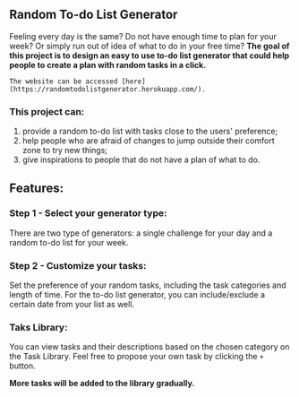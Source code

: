 ## Random To-do List Generator

Feeling every day is the same? Do not have enough time to plan for your week? Or simply run out of idea of what to do in your free time? **The goal of this project is to design an easy to use to-do list generator that could help people to create a plan with random tasks in a click.**

`The website can be accessed [here](https://randomtodolistgenerator.herokuapp.com/).`

### This project can:
1) provide a random to-do list with tasks close to the users' preference;
2) help people who are afraid of changes to jump outside their comfort zone to try new things;
3) give inspirations to people that do not have a plan of what to do.

## Features:
### Step 1 - Select your generator type:
There are two type of generators: a single challenge for your day and a random to-do list for your week.

### Step 2 - Customize your tasks:
Set the preference of your random tasks, including the task categories and length of time. For the to-do list generator, you can include/exclude a certain date from your list as well.

### Taks Library:
You can view tasks and their descriptions based on the chosen category on the Task Library. Feel free to propose your own task by clicking the `+` button.

**More tasks will be added to the library gradually.**